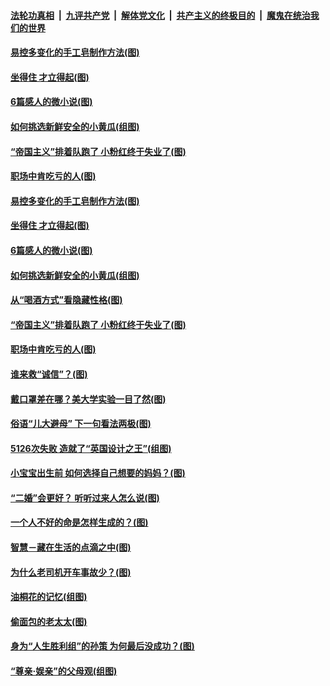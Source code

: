 

####  [法轮功真相](../../../../basic/blob/master/README.md?t=05150702) &nbsp;|&nbsp; [九评共产党](../../../../9ping.md/blob/master/README.md?t=05150702) &nbsp;|&nbsp; [解体党文化](../../../../jtdwh.md/blob/master/README.md?t=05150702)  &nbsp;|&nbsp; [共产主义的终极目的](../../../../gczydzjmd.md/blob/master/README.md?t=05150702) &nbsp;|&nbsp; [魔鬼在统治我们的世界](../../../../mgztzwmdsj.md/blob/master/README.md?t=05150702) 

#### [易控多变化的手工皂制作方法(图)](../pages/p8/933238.md?t=05150702) 

#### [坐得住 才立得起(图)](../pages/p8/932276.md?t=05150702) 

#### [6篇感人的微小说(图)](../pages/p8/933167.md?t=05150702) 

#### [如何挑选新鲜安全的小黄瓜(组图)](../pages/p8/933057.md?t=05150702) 

#### [“帝国主义”排着队跑了 小粉红终于失业了(图)](../pages/p8/933087.md?t=05150702) 

#### [职场中肯吃亏的人(图)](../pages/p8/932447.md?t=05150702) 

#### [易控多变化的手工皂制作方法(图)](../pages/p8/933238.md?t=05150702) 

#### [坐得住 才立得起(图)](../pages/p8/932276.md?t=05150702) 

#### [6篇感人的微小说(图)](../pages/p8/933167.md?t=05150702) 

#### [如何挑选新鲜安全的小黄瓜(组图)](../pages/p8/933057.md?t=05150702) 

#### [从“喝酒方式”看隐藏性格(图)](../pages/p8/930799.md?t=05150702) 

#### [“帝国主义”排着队跑了 小粉红终于失业了(图)](../pages/p8/933087.md?t=05150702) 

#### [职场中肯吃亏的人(图)](../pages/p8/932447.md?t=05150702) 

#### [谁来救“诚信”？(图)](../pages/p8/932789.md?t=05150702) 

#### [戴口罩差在哪？美大学实验一目了然(图)](../pages/p8/933029.md?t=05150702) 

#### [俗语“儿大避母” 下一句看法两极(图)](../pages/p8/933008.md?t=05150702) 

#### [5126次失败 造就了“英国设计之王”(组图)](../pages/p8/932258.md?t=05150702) 

#### [小宝宝出生前 如何选择自己想要的妈妈？(图)](../pages/p8/932944.md?t=05150702) 

#### [“二婚”会更好？ 听听过来人怎么说(图)](../pages/p8/932454.md?t=05150702) 

#### [一个人不好的命是怎样生成的？(图)](../pages/p8/932461.md?t=05150702) 

#### [智慧－藏在生活的点滴之中(图)](../pages/p8/932476.md?t=05150702) 

#### [为什么老司机开车事故少？(图)](../pages/p8/932883.md?t=05150702) 

#### [油桐花的记忆(组图)](../pages/p8/932636.md?t=05150702) 

#### [偷面包的老太太(图)](../pages/p8/925270.md?t=05150702) 

#### [身为“人生胜利组”的孙策 为何最后没成功？(图)](../pages/p8/932674.md?t=05150702) 

#### [“尊亲‧娱亲”的父母观(组图)](../pages/p8/932673.md?t=05150702) 

